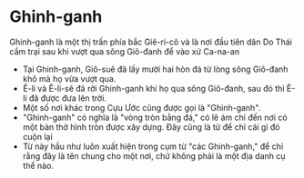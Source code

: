 # Ghinh-ganh

Ghinh-ganh là một thị trấn phía bắc Giê-ri-cô và là nơi đầu tiên dân Do Thái cắm trại sau khi vượt qua sông Giô-đanh để vào xứ Ca-na-an
- Tại Ghinh-ganh, Giô-suê đã lấy mười hai hòn đá từ lòng sông Giô-đanh khô mà họ vừa vượt qua.
- Ê-li và Ê-li-sê đã rời Ghinh-ganh khi họ qua sông Giô-đanh, sau đó thì Ê-li đã được đưa lên trời.
- Một số nơi khác trong Cựu Ước cũng được gọi là "Ghinh-ganh".
- "Ghinh-ganh" có nghĩa là "vòng tròn bằng đá," có lẽ ám chỉ đến nơi có một bàn thờ hình tròn được xây dựng.  Đây cũng là từ để chỉ cái gì đó cuộn lại
- Từ này hầu như luôn xuất hiện trong cụm từ "các Ghinh-ganh," để chỉ rằng đây là tên chung cho một nơi, chứ không phải là một địa danh cụ thể nào.

